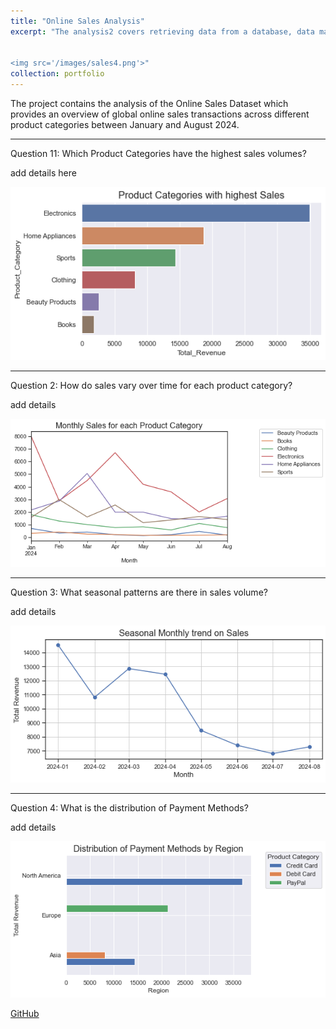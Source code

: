 ```yaml
---
title: "Online Sales Analysis"
excerpt: "The analysis2 covers retrieving data from a database, data manipulation, visualizations and answering the business questions.<br/>


<img src='/images/sales4.png'>"
collection: portfolio
---
```


The project contains the analysis of the Online Sales Dataset which provides an overview of global online sales transactions across different product categories between January and August 2024.
<br/>





---
Question 11: Which Product Categories have the highest sales volumes?

add details here



<img src='/images/sales1.png'>


---
Question 2: How do sales vary over time for each product category?

add details



<img src='/images/sales3.png'>


---
Question 3: What seasonal patterns are there in sales volume?

add details



<img src='/images/sales5.png'>

---
Question 4: What is the distribution of Payment Methods?

add details



<img src='/images/sales6.png'>






[GitHub](https://github.com)

